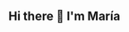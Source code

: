 ## Hi there 👋 I'm María

<!--
**mariamalibu/mariamalibu** is a ✨ _special_ ✨ repository because its `README.md` (this file) appears on your GitHub profile.

Here are some ideas to get you started:

- 🌱 I’m currently learning Data Sciences
- 🤔 I’m looking for help with R

